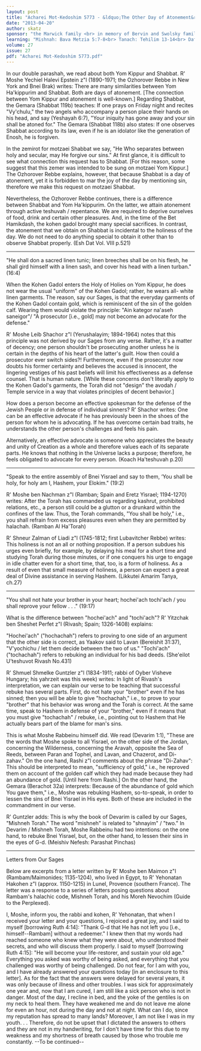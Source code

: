 ```yaml
---
layout: post
title: "Acharei Mot-Kedoshim 5773 - &ldquo;The Other Day of Atonement&rdquo;"
date: "2013-04-20"
author: skatz
sponsor: "the Marwick family <br> in memory of Bervin and Swolsky family members a\"h <br>&nbsp;&nbsp;&nbsp;<br>Martin and Michelle Swartz <br> on the 60th yahrzeit of Martin's great-grandfather <br> Barnett Kalikow (Dov Ber ben Pesach Yehoshua) a\"h (15 Iyar)"
learning: "Mishnah: Bava Metzia 5:7-8<br> Tanach: Tehilim 13-14<br> Daf Yomi (Bavli): Eruvin 43<br> Halachah: Mishnah Berurah 425:3-5"
volume: 27
issue: 27
pdf: "Acharei Mot-Kedoshim 5773.pdf"
---
```


In our double parashah, we read about both Yom Kippur and Shabbat. R' Moshe Yechiel Halevi Epstein z"l (1890-1971; the Ozhorover Rebbe in New York and Bnei Brak) writes: There are many similarities between Yom Ha'kippurim and Shabbat. Both are days of atonement. \[The connection between Yom Kippur and atonement is well-known.\] Regarding Shabbat, the Gemara (Shabbat 119b) teaches: If one prays on Friday night and recites "Vy'chulu," the two angels who accompany a person place their hands on his head, and say (Yeshayah 6:7), "Your iniquity has gone away and your sin shall be atoned for." The Gemara (Shabbat 118b) also states: If one observes Shabbat according to its law, even if he is an idolator like the generation of Enosh, he is forgiven.

In the zemirot for motzaei Shabbat we say, "He Who separates between holy and secular, may He forgive our sins." At first glance, it is difficult to see what connection this request has to Shabbat. \[For this reason, some suggest that this zemer was intended to be sung on motzaei Yom Kippur.\] The Ozhorover Rebbe explains, however, that because Shabbat is a day of atonement, yet it is forbidden to mar the joy of the day by mentioning sin, therefore we make this request on motzaei Shabbat.

Nevertheless, the Ozhorover Rebbe continues, there is a difference between Shabbat and Yom Ha'kippurim. On the latter, we attain atonement through active teshuvah / repentance. We are required to deprive ourselves of food, drink and certain other pleasures. And, in the time of the Bet Hamikdash, the kohen gadol brought many special sacrifices. In contrast, the atonement that we obtain on Shabbat is incidental to the holiness of the day. We do not need to do anything special to obtain it other than to observe Shabbat properly. (Esh Dat Vol. VIII p.521)

********

"He shall don a sacred linen tunic; linen breeches shall be on his flesh, he shall gird himself with a linen sash, and cover his head with a linen turban." (16:4)

When the Kohen Gadol enters the Holy of Holies on Yom Kippur, he does not wear the usual "uniform" of the Kohen Gadol; rather, he wears all- white linen garments. The reason, say our Sages, is that the everyday garments of the Kohen Gadol contain gold, which is reminiscent of the sin of the golden calf. Wearing them would violate the principle: "Ain kategor na'aseh saneigor"/ "A prosecutor \[i.e., gold\] may not become an advocate for the defense."

R' Moshe Leib Shachor z"l (Yerushalayim; 1894-1964) notes that this principle was not derived by our Sages from any verse. Rather, it's a matter of decency; one person shouldn't be prosecuting another unless he is certain in the depths of his heart of the latter's guilt. How then could a prosecutor ever switch sides?! Furthermore, even if the prosecutor now doubts his former certainty and believes the accused is innocent, the lingering vestiges of his past beliefs will limit his effectiveness as a defense counsel. That is human nature. \[While these concerns don't literally apply to the Kohen Gadol's garments, the Torah did not "design" the avodah / Temple service in a way that violates principles of decent behavior.\]

How does a person become an effective spokesman for the defense of the Jewish People or in defense of individual sinners? R' Shachor writes: One can be an effective advocate if he has previously been in the shoes of the person for whom he is advocating. If he has overcome certain bad traits, he understands the other person's challenges and feels his pain.

Alternatively, an effective advocate is someone who appreciates the beauty and unity of Creation as a whole and therefore values each of its separate parts. He knows that nothing in the Universe lacks a purpose; therefore, he feels obligated to advocate for every person. (Koach Ha'teshuvah p.20)

********

"Speak to the entire assembly of Bnei Yisrael and say to them, &lsquo;You shall be holy, for holy am I, Hashem, your Elokim." (19:2)

R' Moshe ben Nachman z"l (Ramban; Spain and Eretz Yisrael; 1194-1270) writes: After the Torah has commanded us regarding kashrut, prohibited relations, etc., a person still could be a glutton or a drunkard within the confines of the law. Thus, the Torah commands, "You shall be holy," i.e., you shall refrain from excess pleasures even when they are permitted by halachah. (Ramban Al Ha'Torah)

R' Shneur Zalman of Liadi z"l (1745-1812; first Lubavitcher Rebbe) writes: This holiness is not an all or nothing proposition. If a person subdues his urges even briefly, for example, by delaying his meal for a short time and studying Torah during those minutes, or if one conquers his urge to engage in idle chatter even for a short time, that, too, is a form of holiness. As a result of even that small measure of holiness, a person can expect a great deal of Divine assistance in serving Hashem. (Likkutei Amarim Tanya, ch.27)

********

"You shall not hate your brother in your heart; hochei'ach tochi'ach / you shall reprove your fellow . . ." (19:17)

What is the difference between "hochei'ach" and "tochi'ach"? R' Yitzchak ben Sheshet Perfet z"l (Rivash; Spain; 1326-1408) explains:

"Hochei'ach" ("hochachah") refers to proving to one side of an argument that the other side is correct, as Yaakov said to Lavan (Bereishit 31:37), "V'yochichu / let them decide between the two of us." "Tochi'ach" ("tochachah") refers to rebuking an individual for his bad deeds. (She'eilot U'teshuvot Rivash No.431)

R' Shmuel Shmelke Guntzler z"l (1834-1911; rabbi of Oyber Visheve Hungary; his yahrzeit was this week) writes: In light of Rivash's interpretation, we can explain our verse to be teaching that successful rebuke has several parts. First, do not hate your "brother" even if he has sinned; then you will be able to give "hochachah," i.e., to prove to your "brother" that his behavior was wrong and the Torah is correct. At the same time, speak to Hashem in defense of your "brother," even if it means that you must give "tochachah" / rebuke, i.e., pointing out to Hashem that He actually bears part of the blame for man's sins.

This is what Moshe Rabbeinu himself did. We read (Devarim 1:1), "These are the words that Moshe spoke to all Yisrael, on the other side of the Jordan, concerning the Wilderness, concerning the Aravah, opposite the Sea of Reeds, between Paran and Tophel, and Lavan, and Chazerot, and Di- zahav." On the one hand, Rashi z"l comments about the phrase "Di-Zahav": This should be interpreted to mean, "sufficiency of gold," i.e., he reproved them on account of the golden calf which they had made because they had an abundance of gold. \[Until here from Rashi.\] On the other hand, the Gemara (Berachot 32a) interprets: Because of the abundance of gold which You gave them," i.e., Moshe was rebuking Hashem, so-to-speak, in order to lessen the sins of Bnei Yisrael in His eyes. Both of these are included in the commandment in our verse.

R' Guntzler adds: This is why the book of Devarim is called by our Sages, "Mishneh Torah." The word "mishneh" is related to "shnayim" / "two." In Devarim / Mishneh Torah, Moshe Rabbeinu had two intentions: on the one hand, to rebuke Bnei Yisrael, but, on the other hand, to lessen their sins in the eyes of G-d. (Meishiv Nefesh: Parashat Pinchas)

********

Letters from Our Sages

Below are excerpts from a letter written by R' Moshe ben Maimon z"l (Rambam/Maimonides; 1135-1204), who lived in Egypt, to R' Yehonatan Hakohen z"l (approx. 1150-1215) in Lunel, Provence (southern France). The letter was a response to a series of letters posing questions about Rambam's halachic code, Mishneh Torah, and his Moreh Nevochim (Guide to the Perplexed).

I, Moshe, inform you, the rabbi and kohen, R' Yehonatan, that when I received your letter and your questions, I rejoiced a great joy, and I said to myself \[borrowing Ruth 4:14\]: "Thank G-d that He has not left you \[i.e., himself--Rambam\] without a redeemer." I knew then that my words had reached someone who knew what they were about, who understood their secrets, and who will discuss them properly. I said to myself \[borrowing Ruth 4:15\]: "He will become your life-restorer, and sustain your old age." Everything you asked was worthy of being asked, and everything that you challenged was worthy of being challenged. Do not fear, for I am with you, and I have already answered your questions today \[in an enclosure to this letter\]. As for the fact that the answers were delayed for several years, it was only because of illness and other troubles. I was sick for approximately one year and, now that I am cured, I am still like a sick person who is not in danger. Most of the day, I recline in bed, and the yoke of the gentiles is on my neck to heal them. They have weakened me and do not leave me alone for even an hour, not during the day and not at night. What can I do, since my reputation has spread to many lands? Moreover, I am not like I was in my youth. . . Therefore, do not be upset that I dictated the answers to others and they are not in my handwriting, for I don't have time for this due to my weakness and my shortness of breath caused by those who trouble me constantly. --To be continued--

